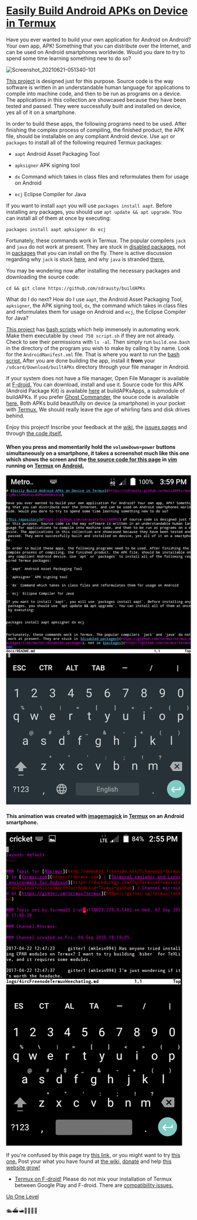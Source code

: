 # [Easily Build Android APKs on Device in Termux](https://sdrausty.github.io/docsBuildAPKs/easilyBuildAndroidAPKsOnDevice)

Have you ever wanted to build your own application for Android on Android? Your own app, APK! Something that you can distribute over the Internet, and can be used on Android smartphones worldwide. Would you dare to try to spend some time learning something new to do so?

![Screenshot_20210621-051340-101](https://user-images.githubusercontent.com/27742457/152366211-47e7076b-5218-4763-82f1-120bae70bc3c.png)

[This project](https://github.com/buildAPKs) is designed just for this purpose. Source code is the way software is written in an understandable human language for applications to compile into machine code, and then to be run as programs on a device. The applications in this collection are showcased because they have been tested and passed. They were successfully built and installed on device, yes all of it on a smartphone.

In order to build these apps, the following programs need to be used. After finishing the complex process of compiling, the finished product, the APK file, should be installable on any compliant Android device. Use `apt` or `packages` to install all of the following required Termux packages:

- `aapt` Android Asset Packaging Tool

- `apksigner` APK signing tool

- `dx` Command which takes in class files and reformulates them for usage on Android

- `ecj` Eclipse Compiler for Java

If you want to install `aapt` you will use `packages install aapt`. Before installing any packages, you should use `apt update && apt upgrade`. You can install all of them at once by executing:

```
packages install aapt apksigner dx ecj
```

Fortunately, these commands work in Termux. The popular compilers `jack` and `java` do not work at present. They are stuck in [disabled packages](https://github.com/termux/termux-packages/tree/master/disabled-packages), not in [packages](https://github.com/termux/termux-packages/tree/master/packages) that you can install on the fly. There is active discussion regarding why `jack` is stuck [here](https://github.com/termux/termux-packages/issues?utf8=✓&q=is%3Aissue%20%20jack), and why `java` is stranded [there.](https://github.com/termux/termux-packages/issues?utf8=✓&q=is%3Aissue%20%20java)

You may be wondering now after installing the necessary packages and downloading the source code:

```
cd && git clone https://github.com/sdrausty/buildAPKs
```

What do I do next? How do I use `aapt`, the Android Asset Packaging Tool, `apksigner`, the APK signing tool, `dx`, the command which takes in class files and reformulates them for usage on Android and `ecj`, the Eclipse Compiler for Java?

[This project](https://github.com/sdrausty/buildAPKs) has [bash scripts](https://github.com/SDRausty/buildAPKs/tree/master/scripts/bash/build) which help immensely in automating work. Make them executable by `chmod 750 script.sh` if they are not already. Check to see their permissions with `ls -al`. Then simply run `build.one.bash` in the directory of the program you wish to make by calling it by name. Look for the `AndroidManifest.xml` file. That is where you want to run the [bash script.](https://github.com/sdrausty/buildAPKs/blob/master/buildOne.sh) After you are done building the app, install it **from** your `/sdcard/Download/builtAPKs` directory through your file manager in Android.

If your system does not have a file manager, Open File Manager is available at [F-droid.](https://f-droid.org/packages/com.nexes.manager/) You can download, install and use it. Source code for this APK (Android Package Kit) is available [here](https://github.com/sdrausty/buildAPKsApps/tree/master/browsers/Android-File-Manager) at buildAPKsApps, a submodule of buildAPKs. If you prefer [Ghost Commander,](https://f-droid.org/packages/com.ghostsq.commander/) the souce code is available [here.](https://github.com/sdrausty/buildAPKsBrowsers/tree/master/ghostcommander-code) Both APKs build beautifully on device (a smartphone) in your pocket with [Termux.](https://termux.com) We should really leave the age of whirling fans and disk drives behind.

Enjoy this project! Inscribe your feedback at the [wiki,](https://github.com/sdrausty/buildAPKs/wiki) the [issues pages](https://github.com/sdrausty/buildAPKs/issues) and through [the code itself.](https://github.com/sdrausty/buildAPKs/pulls) 

#### When you press and momentarily hold the `volumeDown+power` buttons simultaneously on a smartphone, it takes a screenshot much like this one which shows the screen and the [the source code for this page](https://raw.githubusercontent.com/sdrausty/buildAPKs/master/docs/README.md) in [vim](http://www.vim.org/git.php) running on [Termux](./pages/asac) on [Android.](https://source.android.com/)

![Screenshot](./bitpics/README.png)

#### This animation was created with [imagemagick](https://sdrausty.github.io/pages/im.html) in [Termux](https://sdrausty.github.io/pages/asac.html) on an Android smartphone.

![Screenshot Animation](./bitpics/ps1.gif)

If you're confused by this page try [this link,](http://tldp.org/) or you might want to try [this one.](https://www.debian.org/doc/) Post your what you have found at [the wiki,](https://github.com/sdrausty/buildAPKs/wiki) [donate](https://sdrausty.github.io/pages/donate) and help [this website grow!](https://sdrausty.github.io/)

- [Termux on F-droid!](https://f-droid.org/packages/com.termux/) Please do not mix your installation of Termux between Google Play and F-droid. There are [compatibility issues.](https://github.com/termux/termux-api/issues/53)

[Up One Level](./../)

🛳⛴🛥🚢🚤🚣⛵

